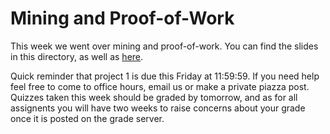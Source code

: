 # Mining and Proof-of-Work

This week we went over mining and proof-of-work. You can find the slides in this directory, as well as [here](https://docs.google.com/presentation/d/1aee_mna_LGCu-3qPCXEQtw6HLzRK440gmi09cZc32IY/edit?usp=sharing).

Quick reminder that project 1 is due this Friday at 11:59:59. If you need help feel free to come to office hours, email us or make a private piazza post. Quizzes taken this week should be graded by tomorrow, and as for all assignents you will have two weeks to raise concerns about your grade once it is posted on the grade server. 
